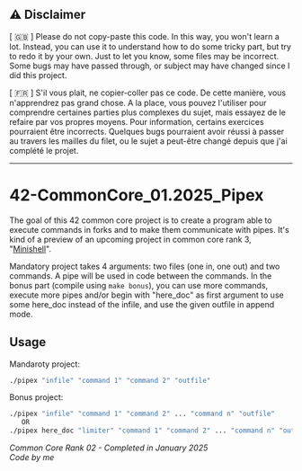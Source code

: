 ## :warning: Disclaimer

[ :uk: ] Please do not copy-paste this code. In this way, you won't learn a lot. Instead, you can use it to understand how to do some tricky part, but try to redo it by your own.
Just to let you know, some files may be incorrect. Some bugs may have passed through, or subject may have changed since I did this project.

[ :fr: ] S'il vous plait, ne copier-coller pas ce code. De cette manière, vous n'apprendrez pas grand chose. A la place, vous pouvez l'utiliser pour comprendre certaines parties plus complexes du sujet, mais essayez de le refaire par vos propres moyens.
Pour information, certains exercices pourraient être incorrects. Quelques bugs pourraient avoir réussi à passer au travers les mailles du filet, ou le sujet a peut-être changé depuis que j'ai complété le projet.

---
# 42-CommonCore_01.2025_Pipex

The goal of this 42 common core project is to create a program able to execute commands in forks and to make them communicate with pipes. It's kind of a preview of an upcoming project in common core rank 3, "[Minishell](https://github.com/MaximeJC/42-Cursus_03.2025_MiniShell)". 

Mandatory project takes 4 arguments: two files (one in, one out) and two commands. A pipe will be used in code between the commands.
In the bonus part (compile using `make bonus`), you can use more commands, execute more pipes and/or begin with "here_doc" as first argument to use some here_doc instead of the infile, and use the given outfile in append mode. 

## Usage

Mandaroty project:

```bash
./pipex "infile" "command 1" "command 2" "outfile"
```

Bonus project:

```bash
./pipex "infile" "command 1" "command 2" ... "command n" "outfile"
   OR
./pipex here_doc "limiter" "command 1" "command 2" ... "command n" "outfile"
```

_Common Core Rank 02 - Completed in January 2025_  
_Code by me_
